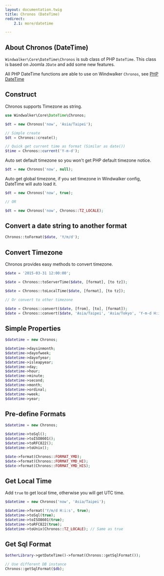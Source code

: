 ```yaml
---
layout: documentation.twig
title: Chronos (DateTime)
redirect:
    2.1: more/datetime

---
```


## About Chronos (DateTime)

`Windwalker\Core\DateTime\Chronos` is sub class of PHP `DateTime`. This class is based on Joomla `JDate` and add some new features.

All PHP DateTime functions are able to use on Windwalker `Chronos`, see [PHP DateTime](http://php.net/manual/en/book.datetime.php)

## Construct

Chronos supports Timezone as string.

```php
use Windwalker\Core\DateTime\Chronos;

$dt = new Chronos('now', 'Asia/Taipei');

// Simple create
$dt = Chronos::create();

// Quick get current time as format (Similar as date())
$time = Chronos::current('Y-m-d');
```

Auto set default timezone so you won't get PHP default timezone notice.

```php
$dt = new Chronos('now', null);
```

Auto get global timezone, if you set timezone in Windwalker config, DateTime will auto load it.

```php
$dt = new Chronos('now', true);

// OR

$dt = new Chronos('now', Chronos::TZ_LOCALE);
```

## Convert a date string to another format

```php
Chronos::toFormat($date, 'Y/m/d');
```

## Convert Timezone

Chronos provides easy methods to convert timezone.

```php
$date = '2015-03-31 12:00:00';

$date = Chronos::toServerTime($date, [format], [to tz]);

$date = Chronos::toLocalTime($date, [format], [to tz]);

// Or convert to other timezone

$date = Chronos::convert($date, [from], [to], [format]);
$date = Chronos::convert($date, 'Asia/Taipei', 'Asia/Tokyo', 'Y-m-d H:i:s');
```

## Simple Properties

```php
$datetime = new Chronos;

$datetime->daysinmonth;
$datetime->dayofweek;
$datetime->dayofyear;
$datetime->isleapyear;
$datetime->day;
$datetime->hour;
$datetime->minute;
$datetime->second;
$datetime->month;
$datetime->ordinal;
$datetime->week;
$datetime->year;
```

## Pre-define Formats

```php
$datetime = new Chronos;

$datetime->toSql();
$datetime->toISO8601();
$datetime->toRFC822();
$datetime->toUnix();

$date->format(Chronos::FORMAT_YMD);
$date->format(Chronos::FORMAT_YMD_HI);
$date->format(Chronos::FORMAT_YMD_HIS);
```

## Get Local Time

Add `true` to get local time, otherwise you will get UTC time.

```php
$datetime = new Chronos('now', 'Asia/Taipei');

$datetime->format('Y/m/d H:i:s', true);
$datetime->toSql(true);
$datetime->toISO8601(true);
$datetime->toRFC822(true);
$datetime->toUnix(Chronos::TZ_LOCALE); // Same as true
```

## Get Sql Format

```php
$otherLibrary->getDateTime()->format(Chronos::getSqlFormat());

// Use different DB instance
Chronos::getSqlFormat($db);
```
